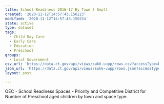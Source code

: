 ```yaml
---
title: School Readiness 2016-17 By Town ( Sept)
created: '2020-11-12T14:57:43.150223'
modified: '2020-11-12T14:57:43.150234'
state: active
type: dataset
tags:
  - Child Day Care
  - Early Care
  - Education
  - Preschool
groups:
  - Local Government
csv_url: 'https://data.ct.gov/api/views/suk6-uupp/rows.csv?accessType=DOWNLOAD'
json_url: 'https://data.ct.gov/api/views/suk6-uupp/rows.json?accessType=DOWNLOAD'
layout: post

---
```

OEC - School Readiness Spaces - Priority and Competitive District for Number of Preschool aged children by town and space type.
